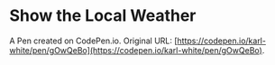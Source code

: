 # Show the Local Weather

A Pen created on CodePen.io. Original URL: [https://codepen.io/karl-white/pen/gOwQeBo](https://codepen.io/karl-white/pen/gOwQeBo).


